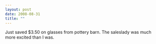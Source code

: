 ```yaml
---
layout: post
date: 2008-08-31
title: ""
---
```

Just saved $3.50 on glasses from pottery barn. The saleslady was much more excited than I was.